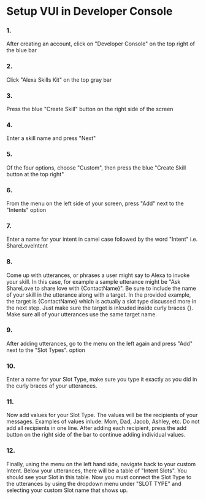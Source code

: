 # Setup VUI in Developer Console 

### 1. 
<p>After creating an account, click on "Developer Console" on the top right of the blue bar</p>

### 2. 
<p>Click "Alexa Skills Kit" on the top gray bar</p>

### 3. 
<p>Press the blue "Create Skill" button on the right side of the screen</p>

### 4. 
<p>Enter a skill name and press "Next"</p>

### 5.
<p>Of the four options, choose "Custom", then press the blue "Create Skill button at the top right"</p>

### 6. 
<p>From the menu on the left side of your screen, press "Add" next to the "Intents" option</p>

### 7. 
<p>Enter a name for your intent in camel case followed by the word "Intent" i.e. ShareLoveIntent</p>

### 8. 
<p>Come up with utterances, or phrases a user might say to Alexa to invoke your skill. In this case, for example a 
sample utterance might be "Ask ShareLove to share love with {ContactName}". Be sure to include the name of your skill
in the utterance along with a target. In the provided example, the target is {ContactName} which is actually a slot type 
discussed more in the next step. Just make sure the target is inlcuded inside curly braces {}. Make sure all of your
utterances use the same target name.</p>

### 9. 
<p>After adding utterances, go to the menu on the left again and press "Add" next to the "Slot Types". option</p>

### 10. 
<p>Enter a name for your Slot Type, make sure you type it exactly as you did in the curly braces of your utterances.</p>

### 11. 
<p>Now add values for your Slot Type. The values will be the recipients of your messages. Examples of values inlude:
Mom, Dad, Jacob, Ashley, etc. Do not add all recipients in one line. After adding each recipient, press the add button on the
right side of the bar to continue adding individual values.</p>

### 12. 
<p>Finally, using the menu on the left hand side, navigate back to your custom Intent. Below your utterances, there will
be a table of "Intent Slots". You should see your Slot in this table. Now you must connect the Slot Type to the utterances
by using the dropdown menu under "SLOT TYPE" and selecting your custom Slot name that shows up.</p>
